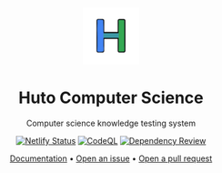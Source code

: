 <p align="center">
  <img src="assets/logo.png" alt="Logo" width="100" height="100">
  <h1 align="center">Huto Computer Science</h1>
  <p align="center">Computer science knowledge testing system</p>
  <p align="center">
    <a href="https://app.netlify.com/sites/huto-comsci-test/deploys"><img src="https://api.netlify.com/api/v1/badges/de7db082-8027-4023-a6f9-2f665b3d6b50/deploy-status" alt="Netlify Status"></a> 
    <a href="https://github.com/Hutoorg/comsci-test/actions/workflows/github-code-scanning/codeql"><img src="https://github.com/Hutoorg/comsci-test/actions/workflows/github-code-scanning/codeql/badge.svg" alt="CodeQL"></a> 
    <a href="https://github.com/Hutoorg/comsci-test/actions/workflows/dependency-review.yml"><img src="https://github.com/Hutoorg/comsci-test/actions/workflows/dependency-review.yml/badge.svg" alt="Dependency Review"></a>
  </p>
  <p align="center">
    <a href="https://linktodocumentation">Documentation</a> •
    <a href="https://github.com/Hutoorg/comsci-test/issues/new/choose">Open an issue</a> •
    <a href="https://github.com/Hutoorg/comsci-test/compare">Open a pull request</a>
  </p>
</p>

